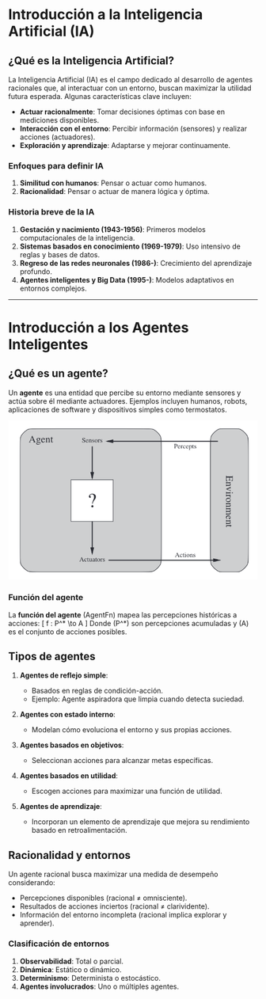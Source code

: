 # Introducción a la Inteligencia Artificial (IA)

## ¿Qué es la Inteligencia Artificial?
La Inteligencia Artificial (IA) es el campo dedicado al desarrollo de agentes racionales que, al interactuar con un entorno, buscan maximizar la utilidad futura esperada. Algunas características clave incluyen:

- **Actuar racionalmente**: Tomar decisiones óptimas con base en mediciones disponibles.
- **Interacción con el entorno**: Percibir información (sensores) y realizar acciones (actuadores).
- **Exploración y aprendizaje**: Adaptarse y mejorar continuamente.

### Enfoques para definir IA
1. **Similitud con humanos**: Pensar o actuar como humanos.
2. **Racionalidad**: Pensar o actuar de manera lógica y óptima.

### Historia breve de la IA
1. **Gestación y nacimiento (1943-1956)**: Primeros modelos computacionales de la inteligencia.
2. **Sistemas basados en conocimiento (1969-1979)**: Uso intensivo de reglas y bases de datos.
3. **Regreso de las redes neuronales (1986-)**: Crecimiento del aprendizaje profundo.
4. **Agentes inteligentes y Big Data (1995-)**: Modelos adaptativos en entornos complejos.

---

# Introducción a los Agentes Inteligentes

## ¿Qué es un agente?
Un **agente** es una entidad que percibe su entorno mediante sensores y actúa sobre él mediante actuadores. Ejemplos incluyen humanos, robots, aplicaciones de software y dispositivos simples como termostatos.

![](./images/im1_s1.png)

### Función del agente
La **función del agente** (AgentFn) mapea las percepciones históricas a acciones:
\[
f : P^* \to A
\]
Donde \(P^*\) son percepciones acumuladas y \(A\) es el conjunto de acciones posibles.

## Tipos de agentes
1. **Agentes de reflejo simple**:
   - Basados en reglas de condición-acción.
   - Ejemplo: Agente aspiradora que limpia cuando detecta suciedad.

2. **Agentes con estado interno**:
   - Modelan cómo evoluciona el entorno y sus propias acciones.

3. **Agentes basados en objetivos**:
   - Seleccionan acciones para alcanzar metas específicas.

4. **Agentes basados en utilidad**:
   - Escogen acciones para maximizar una función de utilidad.

5. **Agentes de aprendizaje**:
   - Incorporan un elemento de aprendizaje que mejora su rendimiento basado en retroalimentación.

## Racionalidad y entornos
Un agente racional busca maximizar una medida de desempeño considerando:
- Percepciones disponibles (racional ≠ omnisciente).
- Resultados de acciones inciertos (racional ≠ clarividente).
- Información del entorno incompleta (racional implica explorar y aprender).

### Clasificación de entornos
1. **Observabilidad**: Total o parcial.
2. **Dinámica**: Estático o dinámico.
3. **Determinismo**: Determinista o estocástico.
4. **Agentes involucrados**: Uno o múltiples agentes.

